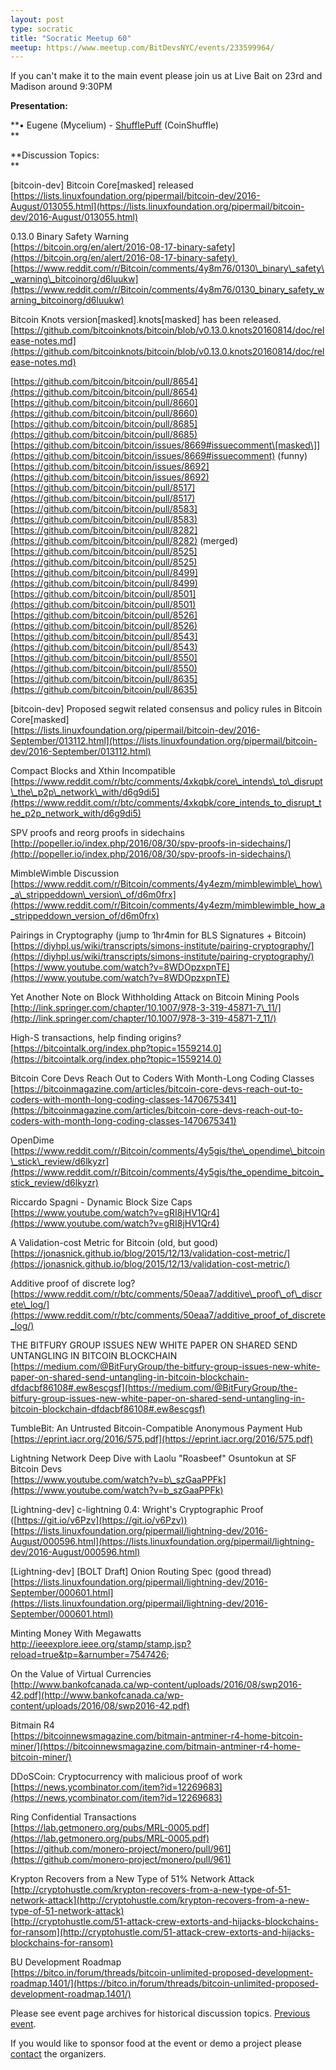 ```yaml
---
layout: post
type: socratic
title: "Socratic Meetup 60"
meetup: https://www.meetup.com/BitDevsNYC/events/233599964/
---
```


If you can't make it to the main event please join us at Live Bait on 23rd and Madison around 9:30PM

**Presentation:**

**• Eugene (Mycelium) - [ShufflePuff](https://github.com/DanielKrawisz/Shufflepuff) (CoinShuffle)  
**

**Discussion Topics:  
**

\[bitcoin-dev\] Bitcoin Core\[masked\] released  
[](https://lists.linuxfoundation.org/pipermail/bitcoin-dev/2016-August/013055.html)[https://lists.linuxfoundation.org/pipermail/bitcoin-dev/2016-August/013055.html](https://lists.linuxfoundation.org/pipermail/bitcoin-dev/2016-August/013055.html)

0.13.0 Binary Safety Warning  
[](https://bitcoin.org/en/alert/2016-08-17-binary-safety)[https://bitcoin.org/en/alert/2016-08-17-binary-safety](https://bitcoin.org/en/alert/2016-08-17-binary-safety)     
[](https://www.reddit.com/r/Bitcoin/comments/4y8m76/0130_binary_safety_warning_bitcoinorg/d6luukw)[https://www.reddit.com/r/Bitcoin/comments/4y8m76/0130\_binary\_safety\_warning\_bitcoinorg/d6luukw](https://www.reddit.com/r/Bitcoin/comments/4y8m76/0130_binary_safety_warning_bitcoinorg/d6luukw)

Bitcoin Knots version\[masked\].knots\[masked\] has been released.  
[](https://github.com/bitcoinknots/bitcoin/blob/v0.13.0.knots20160814/doc/release-notes.md)[https://github.com/bitcoinknots/bitcoin/blob/v0.13.0.knots20160814/doc/release-notes.md](https://github.com/bitcoinknots/bitcoin/blob/v0.13.0.knots20160814/doc/release-notes.md)

[](https://github.com/bitcoin/bitcoin/pull/8654)[https://github.com/bitcoin/bitcoin/pull/8654](https://github.com/bitcoin/bitcoin/pull/8654)  
[](https://github.com/bitcoin/bitcoin/pull/8660)[https://github.com/bitcoin/bitcoin/pull/8660](https://github.com/bitcoin/bitcoin/pull/8660)  
[](https://github.com/bitcoin/bitcoin/pull/8685)[https://github.com/bitcoin/bitcoin/pull/8685](https://github.com/bitcoin/bitcoin/pull/8685)  
[](https://github.com/bitcoin/bitcoin/issues/8669#issuecomment)[https://github.com/bitcoin/bitcoin/issues/8669#issuecomment\[masked\]](https://github.com/bitcoin/bitcoin/issues/8669#issuecomment) (funny)  
[](https://github.com/bitcoin/bitcoin/issues/8692)[https://github.com/bitcoin/bitcoin/issues/8692](https://github.com/bitcoin/bitcoin/issues/8692)  
[](https://github.com/bitcoin/bitcoin/pull/8517)[https://github.com/bitcoin/bitcoin/pull/8517](https://github.com/bitcoin/bitcoin/pull/8517)  
[](https://github.com/bitcoin/bitcoin/pull/8583)[https://github.com/bitcoin/bitcoin/pull/8583](https://github.com/bitcoin/bitcoin/pull/8583)  
[](https://github.com/bitcoin/bitcoin/pull/8282)[https://github.com/bitcoin/bitcoin/pull/8282](https://github.com/bitcoin/bitcoin/pull/8282) (merged)  
[](https://github.com/bitcoin/bitcoin/pull/8525)[https://github.com/bitcoin/bitcoin/pull/8525](https://github.com/bitcoin/bitcoin/pull/8525)  
[](https://github.com/bitcoin/bitcoin/pull/8499)[https://github.com/bitcoin/bitcoin/pull/8499](https://github.com/bitcoin/bitcoin/pull/8499)  
[](https://github.com/bitcoin/bitcoin/pull/8501)[https://github.com/bitcoin/bitcoin/pull/8501](https://github.com/bitcoin/bitcoin/pull/8501)  
[](https://github.com/bitcoin/bitcoin/pull/8526)[https://github.com/bitcoin/bitcoin/pull/8526](https://github.com/bitcoin/bitcoin/pull/8526)  
[](https://github.com/bitcoin/bitcoin/pull/8543)[https://github.com/bitcoin/bitcoin/pull/8543](https://github.com/bitcoin/bitcoin/pull/8543)  
[](https://github.com/bitcoin/bitcoin/pull/8550)[https://github.com/bitcoin/bitcoin/pull/8550](https://github.com/bitcoin/bitcoin/pull/8550)  
[](https://github.com/bitcoin/bitcoin/pull/8635)[https://github.com/bitcoin/bitcoin/pull/8635](https://github.com/bitcoin/bitcoin/pull/8635)

\[bitcoin-dev\] Proposed segwit related consensus and policy rules in Bitcoin Core\[masked\]  
[](https://lists.linuxfoundation.org/pipermail/bitcoin-dev/2016-September/013112.html)[https://lists.linuxfoundation.org/pipermail/bitcoin-dev/2016-September/013112.html](https://lists.linuxfoundation.org/pipermail/bitcoin-dev/2016-September/013112.html)

Compact Blocks and Xthin Incompatible  
[](https://www.reddit.com/r/btc/comments/4xkqbk/core_intends_to_disrupt_the_p2p_network_with/d6g9di5)[https://www.reddit.com/r/btc/comments/4xkqbk/core\_intends\_to\_disrupt\_the\_p2p\_network\_with/d6g9di5](https://www.reddit.com/r/btc/comments/4xkqbk/core_intends_to_disrupt_the_p2p_network_with/d6g9di5)

SPV proofs and reorg proofs in sidechains  
[](http://popeller.io/index.php/2016/08/30/spv-proofs-in-sidechains/)[http://popeller.io/index.php/2016/08/30/spv-proofs-in-sidechains/](http://popeller.io/index.php/2016/08/30/spv-proofs-in-sidechains/)

MimbleWimble Discussion  
[](https://www.reddit.com/r/Bitcoin/comments/4y4ezm/mimblewimble_how_a_strippeddown_version_of/d6m0frx)[https://www.reddit.com/r/Bitcoin/comments/4y4ezm/mimblewimble\_how\_a\_strippeddown\_version\_of/d6m0frx](https://www.reddit.com/r/Bitcoin/comments/4y4ezm/mimblewimble_how_a_strippeddown_version_of/d6m0frx)

Pairings in Cryptography (jump to 1hr4min for BLS Signatures + Bitcoin)  
[](https://diyhpl.us/wiki/transcripts/simons-institute/pairing-cryptography/)[https://diyhpl.us/wiki/transcripts/simons-institute/pairing-cryptography/](https://diyhpl.us/wiki/transcripts/simons-institute/pairing-cryptography/)  
[](https://www.youtube.com/watch?v=8WDOpzxpnTE)[https://www.youtube.com/watch?v=8WDOpzxpnTE](https://www.youtube.com/watch?v=8WDOpzxpnTE)

Yet Another Note on Block Withholding Attack on Bitcoin Mining Pools  
[](http://link.springer.com/chapter/10.1007/978-3-319-45871-7_11/)[http://link.springer.com/chapter/10.1007/978-3-319-45871-7\_11/](http://link.springer.com/chapter/10.1007/978-3-319-45871-7_11/)

High-S transactions, help finding origins?  
[](https://bitcointalk.org/index.php?topic=1559214.0)[https://bitcointalk.org/index.php?topic=1559214.0](https://bitcointalk.org/index.php?topic=1559214.0)

Bitcoin Core Devs Reach Out to Coders With Month-Long Coding Classes  
[](https://bitcoinmagazine.com/articles/bitcoin-core-devs-reach-out-to-coders-with-month-long-coding-classes-1470675341)[https://bitcoinmagazine.com/articles/bitcoin-core-devs-reach-out-to-coders-with-month-long-coding-classes-1470675341](https://bitcoinmagazine.com/articles/bitcoin-core-devs-reach-out-to-coders-with-month-long-coding-classes-1470675341)

OpenDime  
[](https://www.reddit.com/r/Bitcoin/comments/4y5gis/the_opendime_bitcoin_stick_review/d6lkyzr)[https://www.reddit.com/r/Bitcoin/comments/4y5gis/the\_opendime\_bitcoin\_stick\_review/d6lkyzr](https://www.reddit.com/r/Bitcoin/comments/4y5gis/the_opendime_bitcoin_stick_review/d6lkyzr)

Riccardo Spagni - Dynamic Block Size Caps  
[](https://www.youtube.com/watch?v=gRI8jHV1Qr4)[https://www.youtube.com/watch?v=gRI8jHV1Qr4](https://www.youtube.com/watch?v=gRI8jHV1Qr4)

A Validation-cost Metric for Bitcoin (old, but good)  
[](https://jonasnick.github.io/blog/2015/12/13/validation-cost-metric/)[https://jonasnick.github.io/blog/2015/12/13/validation-cost-metric/](https://jonasnick.github.io/blog/2015/12/13/validation-cost-metric/)

Additive proof of discrete log?  
[](https://www.reddit.com/r/btc/comments/50eaa7/additive_proof_of_discrete_log/)[https://www.reddit.com/r/btc/comments/50eaa7/additive\_proof\_of\_discrete\_log/](https://www.reddit.com/r/btc/comments/50eaa7/additive_proof_of_discrete_log/)

THE BITFURY GROUP ISSUES NEW WHITE PAPER ON SHARED SEND UNTANGLING IN BITCOIN BLOCKCHAIN  
[](https://medium.com/@BitFuryGroup/the-bitfury-group-issues-new-white-paper-on-shared-send-untangling-in-bitcoin-blockchain-dfdacbf86108#.ew8escgsf)[https://medium.com/@BitFuryGroup/the-bitfury-group-issues-new-white-paper-on-shared-send-untangling-in-bitcoin-blockchain-dfdacbf86108#.ew8escgsf](https://medium.com/@BitFuryGroup/the-bitfury-group-issues-new-white-paper-on-shared-send-untangling-in-bitcoin-blockchain-dfdacbf86108#.ew8escgsf)

TumbleBit: An Untrusted Bitcoin-Compatible Anonymous Payment Hub  
[](https://eprint.iacr.org/2016/575.pdf)[https://eprint.iacr.org/2016/575.pdf](https://eprint.iacr.org/2016/575.pdf)

Lightning Network Deep Dive with Laolu "Roasbeef" Osuntokun at SF Bitcoin Devs  
[](https://www.youtube.com/watch?v=b_szGaaPPFk)[https://www.youtube.com/watch?v=b\_szGaaPPFk](https://www.youtube.com/watch?v=b_szGaaPPFk)

\[Lightning-dev\] c-lightning 0.4: Wright's Cryptographic Proof ([https://git.io/v6Pzv](https://git.io/v6Pzv))  
[](https://lists.linuxfoundation.org/pipermail/lightning-dev/2016-August/000596.html)[https://lists.linuxfoundation.org/pipermail/lightning-dev/2016-August/000596.html](https://lists.linuxfoundation.org/pipermail/lightning-dev/2016-August/000596.html)

\[Lightning-dev\] \[BOLT Draft\] Onion Routing Spec (good thread)  
[](https://lists.linuxfoundation.org/pipermail/lightning-dev/2016-September/000601.html)[https://lists.linuxfoundation.org/pipermail/lightning-dev/2016-September/000601.html](https://lists.linuxfoundation.org/pipermail/lightning-dev/2016-September/000601.html)

Minting Money With Megawatts  
<a>[http://ieeexplore.ieee.org/stamp/stamp.jsp?reload=true&tp=&arnumber=7547426</a>](http://ieeexplore.ieee.org/stamp/stamp.jsp?reload=true&tp=&arnumber=7547426</a>);

On the Value of Virtual Currencies  
[](http://www.bankofcanada.ca/wp-content/uploads/2016/08/swp2016-42.pdf)[http://www.bankofcanada.ca/wp-content/uploads/2016/08/swp2016-42.pdf](http://www.bankofcanada.ca/wp-content/uploads/2016/08/swp2016-42.pdf)

Bitmain R4  
[](https://bitcoinnewsmagazine.com/bitmain-antminer-r4-home-bitcoin-miner/)[https://bitcoinnewsmagazine.com/bitmain-antminer-r4-home-bitcoin-miner/](https://bitcoinnewsmagazine.com/bitmain-antminer-r4-home-bitcoin-miner/)

DDoSCoin: Cryptocurrency with malicious proof of work  
[](https://news.ycombinator.com/item?id=12269683)[https://news.ycombinator.com/item?id=12269683](https://news.ycombinator.com/item?id=12269683)

Ring Confidential Transactions  
[](https://lab.getmonero.org/pubs/MRL-0005.pdf)[https://lab.getmonero.org/pubs/MRL-0005.pdf](https://lab.getmonero.org/pubs/MRL-0005.pdf)  
[](https://github.com/monero-project/monero/pull/961)[https://github.com/monero-project/monero/pull/961](https://github.com/monero-project/monero/pull/961)

Krypton Recovers from a New Type of 51% Network Attack  
[](http://cryptohustle.com/krypton-recovers-from-a-new-type-of-51-network-attack)[http://cryptohustle.com/krypton-recovers-from-a-new-type-of-51-network-attack](http://cryptohustle.com/krypton-recovers-from-a-new-type-of-51-network-attack)  
[](http://cryptohustle.com/51-attack-crew-extorts-and-hijacks-blockchains-for-ransom)[http://cryptohustle.com/51-attack-crew-extorts-and-hijacks-blockchains-for-ransom](http://cryptohustle.com/51-attack-crew-extorts-and-hijacks-blockchains-for-ransom)

BU Development Roadmap  
[](https://bitco.in/forum/threads/bitcoin-unlimited-proposed-development-roadmap.1401/)[https://bitco.in/forum/threads/bitcoin-unlimited-proposed-development-roadmap.1401/](https://bitco.in/forum/threads/bitcoin-unlimited-proposed-development-roadmap.1401/)

Please see event page archives for historical discussion topics. [Previous event](http://www.meetup.com/BitDevsNYC/events/232645071/).

If you would like to sponsor food at the event or demo a project please [contact](mailto:) the organizers.
